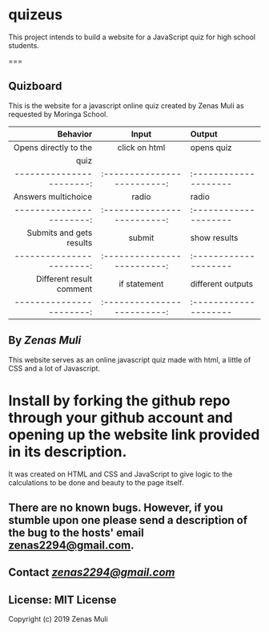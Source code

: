 # quizeus
This project intends to  build a website for a JavaScript quiz for high school students.

===

Quizboard
---

This is the website for a javascript online quiz created by Zenas Muli as requested by
Moringa School.

| Behavior               | Input                     | Output              |
|-----------------------:|:-------------------------:|:--------------------|
|Opens directly to the   |click on html              |opens quiz           |
|quiz                    |                           |                     |
|-----------------------:|:-------------------------:|:--------------------|
|Answers multichoice     |radio                      |radio                |
|-----------------------:|:-------------------------:|:--------------------|
|Submits and gets results|submit                     |show results         |
|-----------------------:|:-------------------------:|:--------------------|
|Different result comment|if statement               |different outputs    |
|-----------------------:|:-------------------------:|:--------------------|

By *Zenas Muli*
---

This website serves as an online javascript quiz made with html, a little of CSS and
a lot of Javascript.

Install by forking the github repo through your github account and opening up
the website link provided in its description.
===

It was created on HTML and CSS and JavaScript to
give logic to the calculations to be done and beauty to the page itself.

There are no known bugs. However, if you stumble upon one please send a
description of the bug to the hosts' email zenas2294@gmail.com.
---

**Contact**
*zenas2294@gmail.com*
---

License: MIT License
---

Copyright (c) 2019 Zenas Muli
